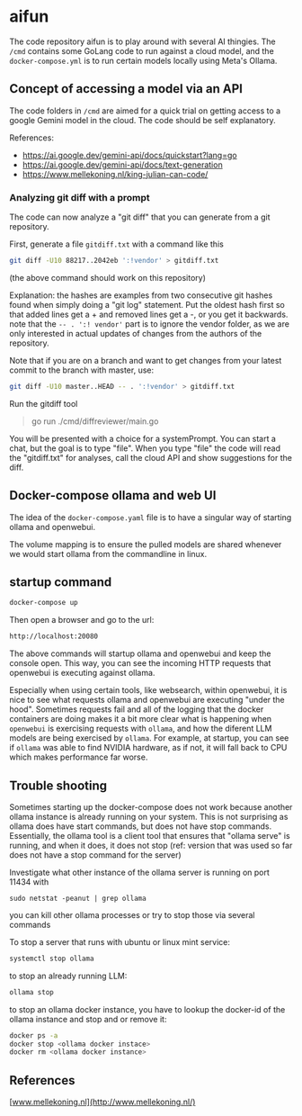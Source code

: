 # aifun

The code repository aifun is to play around with several AI thingies. The `/cmd` contains some GoLang code to run against a cloud model, and the `docker-compose.yml` is to run certain models locally using Meta's Ollama.

## Concept of accessing a model via an API

The code folders in `/cmd` are aimed for a quick trial on getting access to a google Gemini model in the cloud. The code should be self explanatory.

References:

- <https://ai.google.dev/gemini-api/docs/quickstart?lang=go>
- <https://ai.google.dev/gemini-api/docs/text-generation>
- <https://www.mellekoning.nl/king-julian-can-code/>

### Analyzing git diff with a prompt

The code can now analyze a "git diff" that you can generate from a git repository.

First, generate a file `gitdiff.txt` with a command like this

```bash
git diff -U10 88217..2042eb ':!vendor' > gitdiff.txt
```

(the above command should work on this repository)

Explanation: the hashes are examples from two consecutive git hashes found when
simply doing a "git log" statement. Put the oldest hash first so that added lines get a + and removed lines get a -, or you get it backwards. note that the `-- . ':! vendor'` part is to ignore the vendor folder, as we are only interested in actual updates of changes from the authors of the repository.

Note that if you are on a branch and want to get changes from your latest commit to the branch with master, use:

```bash
git diff -U10 master..HEAD -- . ':!vendor' > gitdiff.txt
```

Run the gitdiff tool

> go run ./cmd/diffreviewer/main.go

You will be presented with a choice for a systemPrompt. You can start a chat, but the goal is to type "file".
When you type "file" the code will read the "gitdiff.txt" for analyses, call the cloud API and show suggestions for the diff.

## Docker-compose ollama and web UI

The idea of the `docker-compose.yaml` file is to have a singular way of starting ollama and openwebui.

The volume mapping is to ensure the pulled models are shared whenever we would start ollama from the commandline in linux.

## startup command

```bash
docker-compose up
```

Then open a browser and go to the url:

```bash
http://localhost:20080
```

The above commands will startup ollama and openwebui and keep the console open. This way, you can see the incoming HTTP requests that openwebui is executing against ollama.

Especially when using certain tools, like websearch, within openwebui, it is nice to see what requests ollama and openwebui are executing "under the hood". Sometimes requests fail and all of the logging that the docker containers are doing makes it a bit more clear what is happening when `openwebui` is exercising requests with `ollama`, and how the diferent LLM models are being exercised by `ollama`. For example, at startup, you can see if `ollama` was able to find NVIDIA hardware, as if not, it will fall back to CPU which makes performance far worse.

## Trouble shooting

Sometimes starting up the docker-compose does not work because another ollama instance is already running on your system. This is not surprising as ollama does have start commands, but does not have stop commands. Essentially, the ollama tool is a client tool that ensures that "ollama serve" is running, and when it does, it does not stop (ref: version that was used so far does not have a stop command for the server)

Investigate what other instance of the ollama server is running on port 11434 with

`sudo netstat -peanut | grep ollama`

you can kill other ollama processes or try to stop those via several commands

To stop a server that runs with ubuntu or linux mint service:

```bash
systemctl stop ollama
```

to stop an already running LLM:

```bash
ollama stop
```

to stop an ollama docker instance, you have to lookup the docker-id of the ollama instance and stop and or remove it:

```bash
docker ps -a
docker stop <ollama docker instace>
docker rm <ollama docker instance>
```

## References

[www.mellekoning.nl](http://www.mellekoning.nl/)
